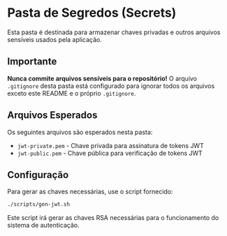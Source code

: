 # Pasta de Segredos (Secrets)

Esta pasta é destinada para armazenar chaves privadas e outros arquivos sensíveis usados pela aplicação.

## Importante

**Nunca commite arquivos sensíveis para o repositório!** O arquivo `.gitignore` desta pasta está configurado para ignorar todos os arquivos exceto este README e o próprio `.gitignore`.

## Arquivos Esperados

Os seguintes arquivos são esperados nesta pasta:

- `jwt-private.pem` - Chave privada para assinatura de tokens JWT
- `jwt-public.pem` - Chave pública para verificação de tokens JWT

## Configuração

Para gerar as chaves necessárias, use o script fornecido:

```bash
./scripts/gen-jwt.sh
```

Este script irá gerar as chaves RSA necessárias para o funcionamento do sistema de autenticação. 